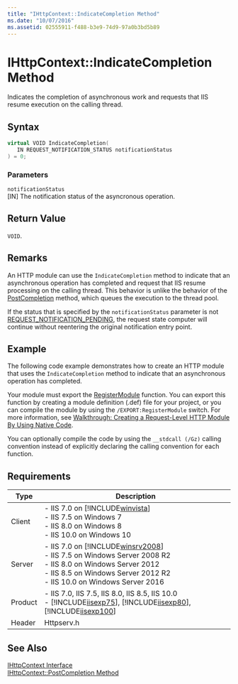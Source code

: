 ```yaml
---
title: "IHttpContext::IndicateCompletion Method"
ms.date: "10/07/2016"
ms.assetid: 02555911-f488-b3e9-74d9-97a0b3bd5b89
---
```

# IHttpContext::IndicateCompletion Method
Indicates the completion of asynchronous work and requests that IIS resume execution on the calling thread.  
  
## Syntax  
  
```cpp  
virtual VOID IndicateCompletion(  
   IN REQUEST_NOTIFICATION_STATUS notificationStatus  
) = 0;  
```  
  
### Parameters  
 `notificationStatus`  
 [IN] The notification status of the asyncronous operation.  
  
## Return Value  
 `VOID`.  
  
## Remarks  
 An HTTP module can use the `IndicateCompletion` method to indicate that an asynchronous operation has completed and request that IIS resume processing on the calling thread. This behavior is unlike the behavior of the [PostCompletion](../../web-development-reference\native-code-api-reference/ihttpcontext-postcompletion-method.md) method, which queues the execution to the thread pool.  
  
 If the status that is specified by the `notificationStatus` parameter is not [REQUEST_NOTIFICATION_PENDING](../../web-development-reference\native-code-api-reference/request-notification-status-enumeration.md), the request state computer will continue without reentering the original notification entry point.  
  
## Example  
 The following code example demonstrates how to create an HTTP module that uses the `IndicateCompletion` method to indicate that an asynchronous operation has completed.  
  
<!-- TODO: review snippet reference  [!CODE [IHttpContextIndicateCompletion#1](IHttpContextIndicateCompletion#1)]  -->  
  
 Your module must export the [RegisterModule](../../web-development-reference\native-code-api-reference/pfn-registermodule-function.md) function. You can export this function by creating a module definition (.def) file for your project, or you can compile the module by using the `/EXPORT:RegisterModule` switch. For more information, see [Walkthrough: Creating a Request-Level HTTP Module By Using Native Code](../../web-development-reference\native-code-development-overview\walkthrough-creating-a-request-level-http-module-by-using-native-code.md).  
  
 You can optionally compile the code by using the `__stdcall (/Gz)` calling convention instead of explicitly declaring the calling convention for each function.  
  
## Requirements  
  
|Type|Description|  
|----------|-----------------|  
|Client|-   IIS 7.0 on [!INCLUDE[winvista](../../wmi-provider/includes/winvista-md.md)]<br />-   IIS 7.5 on Windows 7<br />-   IIS 8.0 on Windows 8<br />-   IIS 10.0 on Windows 10|  
|Server|-   IIS 7.0 on [!INCLUDE[winsrv2008](../../wmi-provider/includes/winsrv2008-md.md)]<br />-   IIS 7.5 on Windows Server 2008 R2<br />-   IIS 8.0 on Windows Server 2012<br />-   IIS 8.5 on Windows Server 2012 R2<br />-   IIS 10.0 on Windows Server 2016|  
|Product|-   IIS 7.0, IIS 7.5, IIS 8.0, IIS 8.5, IIS 10.0<br />-   [!INCLUDE[iisexp75](../../web-development-reference/native-code-api-reference/includes/iisexp75-md.md)], [!INCLUDE[iisexp80](../../web-development-reference/native-code-api-reference/includes/iisexp80-md.md)], [!INCLUDE[iisexp100](../../web-development-reference/native-code-api-reference/includes/iisexp100-md.md)]|  
|Header|Httpserv.h|  
  
## See Also  
 [IHttpContext Interface](../../web-development-reference\native-code-api-reference/ihttpcontext-interface.md)   
 [IHttpContext::PostCompletion Method](../../web-development-reference\native-code-api-reference/ihttpcontext-postcompletion-method.md)